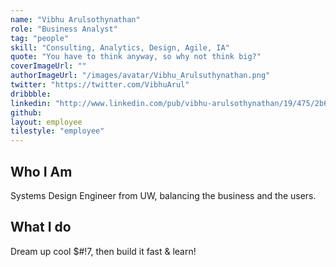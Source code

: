 ```yaml
---
name: "Vibhu Arulsothynathan"
role: "Business Analyst"
tag: "people"
skill: "Consulting, Analytics, Design, Agile, IA"
quote: "You have to think anyway, so why not think big?"
coverImageUrl: ""
authorImageUrl: "/images/avatar/Vibhu_Arulsuthynathan.png"
twitter: "https://twitter.com/VibhuArul"
dribbble:
linkedin: "http://www.linkedin.com/pub/vibhu-arulsothynathan/19/475/2b6"
github:
layout: employee
tilestyle: "employee"
---
```


## Who I Am

Systems Design Engineer from UW, balancing the business and the users.

## What I do

Dream up cool $#!7, then build it fast & learn!
